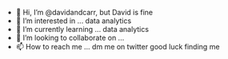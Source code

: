 - 👋 Hi, I’m @davidandcarr, but David is fine
- 👀 I’m interested in ... data analytics
- 🌱 I’m currently learning ... data analytics
- 💞️ I’m looking to collaborate on ...
- 📫 How to reach me ... dm me on twitter good luck finding me 

<!---
davidandcarr/davidandcarr is a ✨ special ✨ repository because its `README.md` (this file) appears on your GitHub profile.
You can click the Preview link to take a look at your changes.
--->
